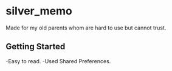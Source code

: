 # silver_memo

Made for my old parents whom are hard to use but cannot trust.

## Getting Started

-Easy to read.
-Used Shared Preferences.
